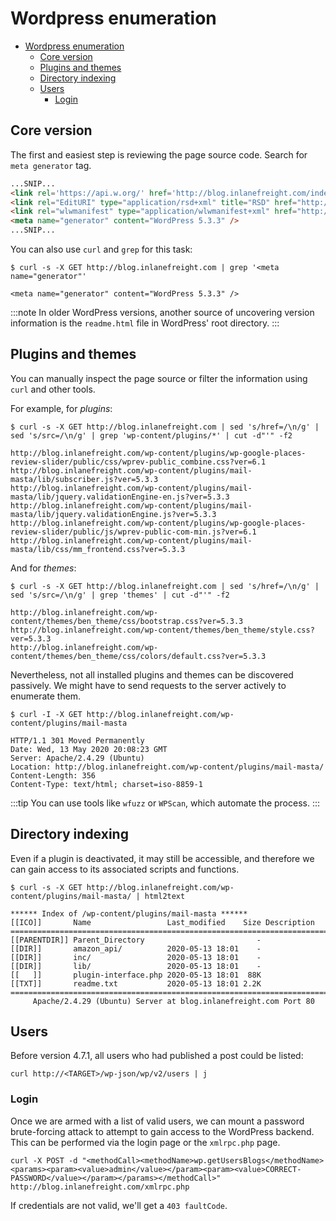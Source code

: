 # Wordpress enumeration

- [Wordpress enumeration](#wordpress-enumeration)
  - [Core version](#core-version)
  - [Plugins and themes](#plugins-and-themes)
  - [Directory indexing](#directory-indexing)
  - [Users](#users)
    - [Login](#login)

## Core version

The first and easiest step is reviewing the page source code. Search for `meta generator` tag.

```html
...SNIP...
<link rel='https://api.w.org/' href='http://blog.inlanefreight.com/index.php/wp-json/' />
<link rel="EditURI" type="application/rsd+xml" title="RSD" href="http://blog.inlanefreight.com/xmlrpc.php?rsd" />
<link rel="wlwmanifest" type="application/wlwmanifest+xml" href="http://blog.inlanefreight.com/wp-includes/wlwmanifest.xml" /> 
<meta name="generator" content="WordPress 5.3.3" />
...SNIP...
```

You can also use `curl` and `grep` for this task:

```console
$ curl -s -X GET http://blog.inlanefreight.com | grep '<meta name="generator"'

<meta name="generator" content="WordPress 5.3.3" />
```

:::note
In older WordPress versions, another source of uncovering version information is the `readme.html` file in WordPress' root directory.
:::

## Plugins and themes

You can manually inspect the page source or filter the information using `curl` and other tools.

For example, for _plugins_:

```console
$ curl -s -X GET http://blog.inlanefreight.com | sed 's/href=/\n/g' | sed 's/src=/\n/g' | grep 'wp-content/plugins/*' | cut -d"'" -f2

http://blog.inlanefreight.com/wp-content/plugins/wp-google-places-review-slider/public/css/wprev-public_combine.css?ver=6.1
http://blog.inlanefreight.com/wp-content/plugins/mail-masta/lib/subscriber.js?ver=5.3.3
http://blog.inlanefreight.com/wp-content/plugins/mail-masta/lib/jquery.validationEngine-en.js?ver=5.3.3
http://blog.inlanefreight.com/wp-content/plugins/mail-masta/lib/jquery.validationEngine.js?ver=5.3.3
http://blog.inlanefreight.com/wp-content/plugins/wp-google-places-review-slider/public/js/wprev-public-com-min.js?ver=6.1
http://blog.inlanefreight.com/wp-content/plugins/mail-masta/lib/css/mm_frontend.css?ver=5.3.3
```

And for _themes_:

```console
$ curl -s -X GET http://blog.inlanefreight.com | sed 's/href=/\n/g' | sed 's/src=/\n/g' | grep 'themes' | cut -d"'" -f2

http://blog.inlanefreight.com/wp-content/themes/ben_theme/css/bootstrap.css?ver=5.3.3
http://blog.inlanefreight.com/wp-content/themes/ben_theme/style.css?ver=5.3.3
http://blog.inlanefreight.com/wp-content/themes/ben_theme/css/colors/default.css?ver=5.3.3
```

Nevertheless, not all installed plugins and themes can be discovered passively. We might have to send requests to the server actively to enumerate them.

```console
$ curl -I -X GET http://blog.inlanefreight.com/wp-content/plugins/mail-masta

HTTP/1.1 301 Moved Permanently
Date: Wed, 13 May 2020 20:08:23 GMT
Server: Apache/2.4.29 (Ubuntu)
Location: http://blog.inlanefreight.com/wp-content/plugins/mail-masta/
Content-Length: 356
Content-Type: text/html; charset=iso-8859-1
```

:::tip
You can use tools like `wfuzz` or `WPScan`, which automate the process.
:::

## Directory indexing

Even if a plugin is deactivated, it may still be accessible, and therefore we can gain access to its associated scripts and functions.

```console
$ curl -s -X GET http://blog.inlanefreight.com/wp-content/plugins/mail-masta/ | html2text

****** Index of /wp-content/plugins/mail-masta ******
[[ICO]]       Name                 Last_modified    Size Description
===========================================================================
[[PARENTDIR]] Parent_Directory                         -  
[[DIR]]       amazon_api/          2020-05-13 18:01    -  
[[DIR]]       inc/                 2020-05-13 18:01    -  
[[DIR]]       lib/                 2020-05-13 18:01    -  
[[   ]]       plugin-interface.php 2020-05-13 18:01  88K  
[[TXT]]       readme.txt           2020-05-13 18:01 2.2K  
===========================================================================
     Apache/2.4.29 (Ubuntu) Server at blog.inlanefreight.com Port 80
```

## Users

Before version 4.7.1, all users who had published a post could be listed:

```console
curl http://<TARGET>/wp-json/wp/v2/users | j
```

### Login

Once we are armed with a list of valid users, we can mount a password brute-forcing attack to attempt to gain access to the WordPress backend. This can be performed via the login page or the `xmlrpc.php` page.

```console
curl -X POST -d "<methodCall><methodName>wp.getUsersBlogs</methodName><params><param><value>admin</value></param><param><value>CORRECT-PASSWORD</value></param></params></methodCall>" http://blog.inlanefreight.com/xmlrpc.php
```

If credentials are not valid, we'll get a `403 faultCode`.

